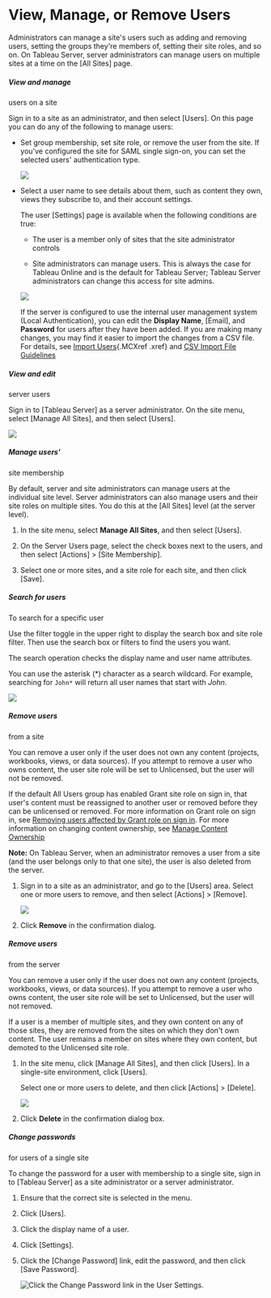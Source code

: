 

View, Manage, or Remove Users
=============================
Administrators can manage a site's users such as adding and removing
users, setting the groups they're members of, setting their site roles,
and so on. On Tableau Server, server administrators can manage users on
multiple sites at a time on the [All Sites] page.

#####  View and manage
users on a site

Sign in to a site as an administrator, and then select
[Users]. On this page you can do any of the following to
manage users:

-   Set group membership, set site role, or remove the user from the
    site. If you've configured the site for SAML single sign-on, you can
    set the selected users' authentication type.

    ![](./images/user_site_view_settings.png)

-   Select a user name to see details about them, such as content they
    own, views they subscribe to, and their account settings.

    The user [Settings] page is available when the following
    conditions are true:

    -   The user is a member only of sites that the site administrator
        controls

    -   Site administrators can manage users. This is always the case
        for Tableau Online and is the default for Tableau Server;
        Tableau Server administrators can change this access for site
        admins.

    ![](./images/user_site_view_settings2.png)

    If the server is configured to use the internal user management
    system (Local Authentication), you can edit the **Display Name**,
    [Email], and **Password** for users after they have been
    added. If you are making many changes, you may find it easier to
    import the changes from a CSV file. For details, see [Import
    Users](https://help.tableau.com/current/server/en-us/users_import.htm){.MCXref
    .xref} and [CSV Import File
    Guidelines](https://help.tableau.com/current/server/en-us/csvguidelines.htm)




#####  View and edit
server users

Sign in to [Tableau Server] as a server
administrator. On the site menu, select [Manage All Sites],
and then select [Users].

![](./images/user_srvr_view_settings1.png)



#####  Manage users'
site membership

By default, server and site administrators can manage users at the
individual site level. Server administrators can also manage users and
their site roles on multiple sites. You do this at the [All
Sites] level (at the server level).

1.  In the site menu, select **Manage All Sites**, and then select
    [Users].

2.  On the Server Users page, select the check boxes next to the users,
    and then select [Actions] \> [Site
    Membership].

3.  Select one or more sites, and a site role for each site, and then
    click [Save].




#####  Search for users

To search for a specific user

Use the filter toggle in the upper right to display the search box and
site role filter. Then use the search box or filters to find the users
you want.

The search operation checks the display name and user name attributes.

You can use the asterisk (\*) character as a search wildcard. For
example, searching for `John*` will return all user names that start
with *John*.

![](./images/user_view_search.png)





#####  Remove users
from a site

You can remove a user only if the user does not own any content
(projects, workbooks, views, or data sources). If you attempt to remove
a user who owns content, the user site role will be set to Unlicensed,
but the user will not be removed.

If the default All Users group has enabled Grant site role on sign in,
that user\'s content must be reassigned to another user or removed
before they can be unlicensed or removed. For more information on Grant
role on sign in, see [Removing users affected by Grant role on sign
in](https://help.tableau.com/current/server/en-us/grant_role.htm#remove). For more information on changing content ownership, see [Manage
Content
Ownership](https://help.tableau.com/current/server/en-us/owner.htm)

**Note:** On Tableau Server, when an administrator removes a user from a
site (and the user belongs only to that one site), the user is also
deleted from the server.

1.  Sign in to a site as an administrator, and go to the
    [Users] area. Select one or more users to remove, and
    then select [Actions] \> [Remove].

    ![](./images/user_site_remove.png)

2.  Click **Remove** in the confirmation dialog.




#####  Remove users
from the server

You can remove a user only if the user does not own any content
(projects, workbooks, views, or data sources). If you attempt to remove
a user who owns content, the user site role will be set to Unlicensed,
but the user will not removed.

If a user is a member of multiple sites, and they own content on any of
those sites, they are removed from the sites on which they don't own
content. The user remains a member on sites where they own content, but
demoted to the Unlicensed site role.

1.  In the site menu, click [Manage All Sites], and then
    click [Users]. In a single-site environment, click
    [Users].

    Select one or more users to delete, and then click
    [Actions] \> [Delete].

    ![](./images/user_srvr_delete.png)

2.  Click **Delete** in the confirmation dialog box.




#####  Change passwords
for users of a single site

To change the password for a user with membership to a single site, sign
in to [Tableau Server] as a site administrator or
a server administrator.

1.  Ensure that the correct site is selected in the menu.

2.  Click [Users].

3.  Click the display name of a user.

4.  Click [Settings].

5.  Click the [Change Password] link, edit the password, and
    then click [Save Password].

    ![Click the Change Password link in the User
    Settings.](./View,%20Manage,%20or%20Remove%20Users%20-%20Tableau_files/users_change_password.png)

